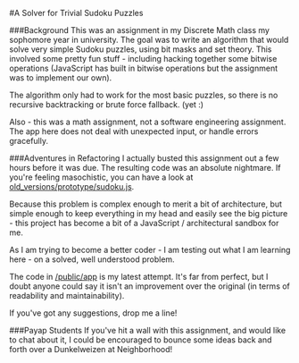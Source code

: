 #A Solver for Trivial Sudoku Puzzles

###Background
This was an assignment in my Discrete Math class my sophomore year in university. The goal was to write an algorithm that would solve very simple Sudoku puzzles, using bit masks and set theory. This involved some pretty fun stuff - including hacking together some bitwise operations (JavaScript has built in bitwise operations but the assignment was to implement our own).

The algorithm only had to work for the most basic puzzles, so there is no recursive backtracking or brute force fallback. (yet :)

Also - this was a math assignment, not a software engineering assignment. The app here does not deal with unexpected input, or handle errors gracefully. 

###Adventures in Refactoring
I actually busted this assignment out a few hours before it was due. The resulting code was an absolute nightmare. If you're feeling masochistic, you can have a look at [old_versions/prototype/sudoku.js](https://github.com/sanukcode/sudoku-solver/blob/master/old_versions/prototype/sudoku.js).

Because this problem is complex enough to merit a bit of architecture, but simple enough to keep everything in my head and easily see the big picture - this project has become a bit of a JavaScript / architectural sandbox for me. 

As I am trying to become a better coder - I am testing out what I am learning here - on a solved, well understood problem. 

The code in [/public/app](https://github.com/sanukcode/sudoku-solver/tree/master/public/app) is my latest attempt. It's far from perfect, but I doubt anyone could say it isn't an improvement over the original (in terms of readability and maintainability). 

If you've got any suggestions, drop me a line! 

###Payap Students
If you've hit a wall with this assignment, and would like to chat about it, I could be encouraged to bounce some ideas back and forth over a Dunkelweizen at Neighborhood!